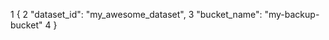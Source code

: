 1      {
2       "dataset_id": "my_awesome_dataset",
3       "bucket_name": "my-backup-bucket"
4     }